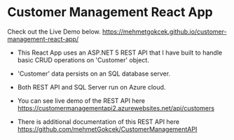 # Customer Management React App

Check out the Live Demo below. 
https://mehmetgokcek.github.io/customer-management-react-app/


- This React App uses an ASP.NET 5 REST API that I have built to handle basic CRUD operations on 'Customer' object. 

- 'Customer' data persists on an SQL database server. 

- Both REST API and SQL Server run on Azure cloud. 

- You can see live demo of the REST API here https://customermanagementapi2.azurewebsites.net/api/customers

- There is additional documentation of this REST API here https://github.com/mehmetGokcek/CustomerManagementAPI
